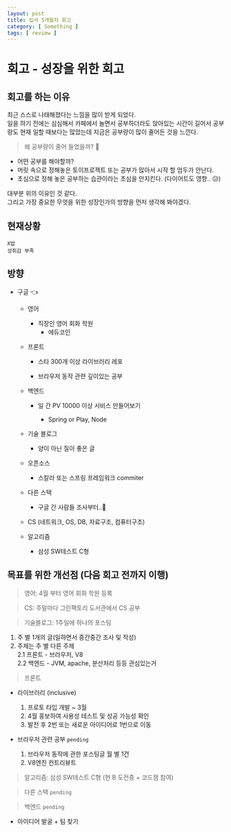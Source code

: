 ```yaml
---
layout: post
title: 입사 5개월차 회고
category: [ Something ]
tags: [ review ]
---
```



# 회고 - 성장을 위한 회고

## 회고를 하는 이유

최근 스스로 나태해졌다는 느낌을 많이 받게 되었다.  
일을 하기 전에는 심심해서 카페에서 놀면서 공부하더라도 앉아있는 시간이 길어서 공부량도 현재 일할 때보다는 많았는데 지금은 공부량이 많이 줄어든 것을 느낀다.

> 왜 공부량이 줄어 들었을까? 🤔
* 어떤 공부를 해야할까?
* 머릿 속으로 정해놓은 토이프로젝트 또는 공부가 많아서 시작 할 엄두가 안난다.
* 초심으로 정해 놓은 공부하는 습관이라는 초심을 안지킨다. (다이어트도 영향.. 😥)

대부분 위의 이유인 것 같다.  
그리고 가장 중요한 무엇을 위한 성장인가의 방향을 먼저 생각해 봐야겠다.  

## 현재상황

``X밥``  
``성취감 부족``

## 방향  

* 구글 👈

  * 영어
    * 직장인 영어 회화 학원
      * 에듀코인

  * 프론트
    * 스타 300개 이상 라이브러리 레포

    * 브라우저 동작 관련 깊이있는 공부

  * 백엔드 
    * 일 간 PV 10000 이상 서비스 만들어보기

      * Spring or Play, Node

  * 기술 블로그
    * 양이 아닌 질이 좋은 글

  * 오픈소스
    * 스칼라 또는 스프링 프레임워크 commiter 

  * 다른 스택
    * 구글 간 사람들 조사부터..🤷‍

  * CS (네트워크, OS, DB, 자료구조, 컴퓨터구조)

  * 알고리즘

    * 삼성 SW테스트 C형 



## 목표를 위한 개선점 (다음 회고 전까지 이행)

> 영어: 4월 부터 영어 회화 학원 등록 

> CS: 주말마다 그린팩토리 도서관에서 CS 공부

> 기술블로그: 1주일에 하나의 포스팅  

1. 주 별 1개의 글(일하면서 중간중간 조사 및 작성)
2. 주제는 주 별 다른 주제  
  2.1 프론트 - 브라우저, V8  
  2.2 백엔드 - JVM, apache, 분산처리 등등 관심있는거

> 프론트

* 라이브러리 (inclusive)
  1. 프로토 타입 개발 ~ 3월
  2. 4월 홍보하여 사용성 테스트 및 성공 가능성 확인
  3. 발전 후 2번 또는 새로운 아이디어로 1번으로 이동
  
* 브라우저 관련 공부 ```pending```
  1. 브라우저 동작에 관한 포스팅글 월 별 1건
  2. V8엔진 컨트리뷰트  

> 알고리즘: 삼성 SW테스트 C형 (현 B 도전중 + 코드잼 
참여)  

> 다른 스택 ```pending```

> 백엔드 ```pending```
* 아이디어 발굴 + 팀 찾기

